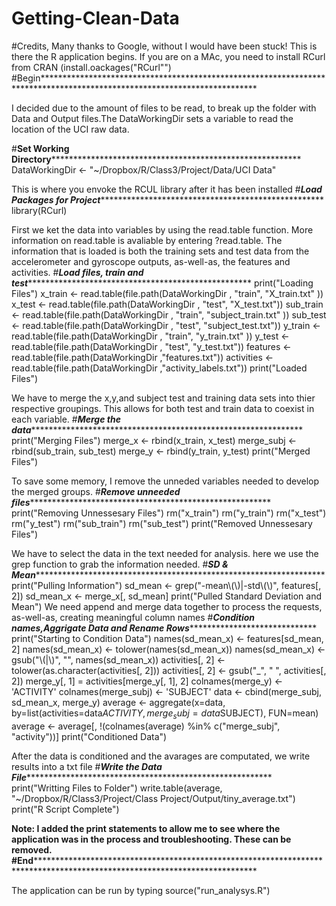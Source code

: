 # Getting-Clean-Data
#Credits, Many thanks to Google, without I would have been stuck!
This is there the R application begins. If you are on a MAc, you need to install RCurl from CRAN (install.oackages("RCurl"")
#Begin*************************************************************************************************************************

I decided due to the amount of files to be read, to break up the folder with Data and Output files.The DataWorkingDir sets a variable to read the location of the UCI raw data.

#****Set Working Directory*************************************************************
DataWorkingDir <- "~/Dropbox/R/Class3/Project/Data/UCI Data"

This is where you envoke the RCUL library after it has been installed
#*****Load Packages for Project********************************************************
library(RCurl)

First we ket the data into variables by using the read.table function. More information on read.table is avaliable by entering ?read.table. The information that is loaded is both the training sets and test data from the accelerometer and gyroscope outputs, as-well-as, the features and activities.
#*****Load files, train and test********************************************************
print("Loading Files")
x_train <- read.table(file.path(DataWorkingDir , "train", "X_train.txt" ))
x_test <- read.table(file.path(DataWorkingDir , "test", "X_test.txt"))
sub_train <- read.table(file.path(DataWorkingDir , "train", "subject_train.txt" ))
sub_test <- read.table(file.path(DataWorkingDir , "test", "subject_test.txt"))
y_train <- read.table(file.path(DataWorkingDir , "train", "y_train.txt" ))
y_test <- read.table(file.path(DataWorkingDir , "test", "y_test.txt"))
features <- read.table(file.path(DataWorkingDir ,"features.txt"))
activities <- read.table(file.path(DataWorkingDir ,"activity_labels.txt"))
print("Loaded Files")

We have to merge the x,y,and subject test and training data sets into thier respective groupings. This allows for both test and train data to coexist in each variable.
#*****Merge the data*******************************************************************
print("Merging Files")
merge_x <- rbind(x_train, x_test)
merge_subj <- rbind(sub_train, sub_test)
merge_y <- rbind(y_train, y_test)
print("Merged Files")

To save some memory, I remove the unneded variables needed to develop the merged groups.
#*****Remove unneeded files************************************************************
print("Removing Unnessesary Files")
rm("x_train")
rm("y_train")
rm("x_test")
rm("y_test")
rm("sub_train")
rm("sub_test")
print("Removed Unnessesary Files")

We have to select the data in the text needed for analysis. here we use the grep function to grab the information needed.
#*****SD & Mean***********************************************************************
print("Pulling Information")
sd_mean <- grep("-mean\\(\\)|-std\\(\\)", features[, 2])
sd_mean_x <- merge_x[, sd_mean]
print("Pulled Standard Deviation and Mean")
We need append and merge data together to process the requests, as-well-as, creating meaningful column names
#*****Condition names,Aggrigate Data and Rename Rows**********************************
print("Starting to Condition Data")
names(sd_mean_x) <- features[sd_mean, 2]
names(sd_mean_x) <- tolower(names(sd_mean_x)) 
names(sd_mean_x) <- gsub("\\(|\\)", "", names(sd_mean_x))
activities[, 2] <- tolower(as.character(activities[, 2]))
activities[, 2] <- gsub("_", " ", activities[, 2])
merge_y[, 1] = activities[merge_y[, 1], 2]
colnames(merge_y) <- 'ACTIVITY'
colnames(merge_subj) <- 'SUBJECT'
data <- cbind(merge_subj, sd_mean_x, merge_y)
average <- aggregate(x=data, by=list(activities=data$ACTIVITY, merge_subj=data$SUBJECT), FUN=mean)
average <- average[, !(colnames(average) %in% c("merge_subj", "activity"))]
print("Conditioned Data")

After the data is conditioned and the avarages are computated, we write results into a txt file
#*****Write the Data File*************************************************************
print("Writting Files to Folder")
write.table(average, "~/Dropbox/R/Class3/Project/Class Project/Output/tiny_average.txt")
print("R Script Complete")

**Note: I added the print statements to allow me to see where the application was in the process and troubleshooting. These can be removed.
#End****************************************************************************************************************************

The application can be run by typing source("run_analysys.R")